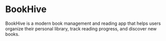 # BookHive
BookHive is a modern book management and reading app that helps users organize their personal library, track reading progress, and discover new books.
